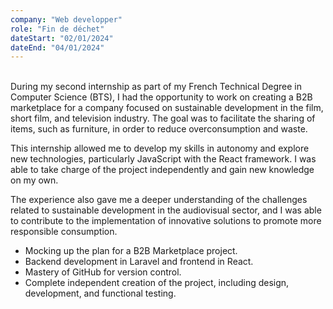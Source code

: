 ```yaml
---
company: "Web developper"
role: "Fin de déchet"
dateStart: "02/01/2024"
dateEnd: "04/01/2024"
---
```


<br>
During my second internship as part of my French Technical Degree in Computer Science (BTS), I had the opportunity to work on creating a B2B marketplace for a company focused on sustainable development in the film, short film, and television industry. The goal was to facilitate the sharing of items, such as furniture, in order to reduce overconsumption and waste.

This internship allowed me to develop my skills in autonomy and explore new technologies, particularly JavaScript with the React framework. I was able to take charge of the project independently and gain new knowledge on my own.

The experience also gave me a deeper understanding of the challenges related to sustainable development in the audiovisual sector, and I was able to contribute to the implementation of innovative solutions to promote more responsible consumption.

- Mocking up the plan for a B2B Marketplace project.
- Backend development in Laravel and frontend in React.
- Mastery of GitHub for version control.
- Complete independent creation of the project, including design, development, and functional testing.


